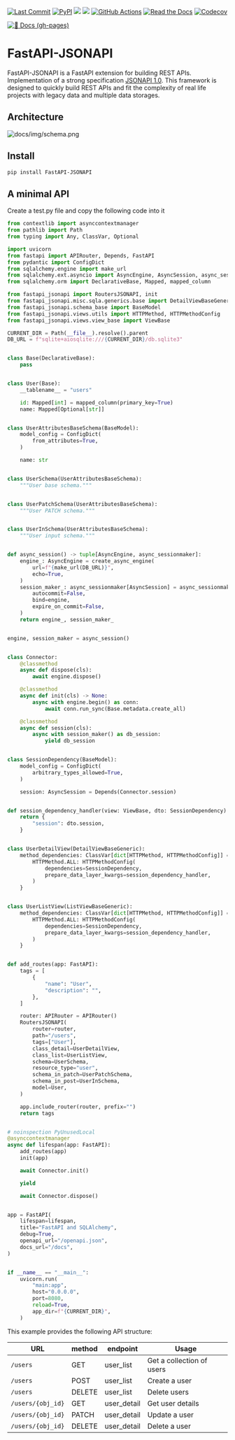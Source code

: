 [![Last Commit](https://img.shields.io/github/last-commit/mts-ai/FastAPI-JSONAPI?style=for-the-badge)](https://github.com/mts-ai/FastAPI-JSONAPI)
[![PyPI](https://img.shields.io/pypi/v/fastapi-jsonapi?label=PyPI&style=for-the-badge)](https://pypi.org/project/FastAPI-JSONAPI/)
[![](https://img.shields.io/pypi/pyversions/FastAPI-JSONAPI?style=for-the-badge)](https://pypi.org/project/FastAPI-JSONAPI/)
[![](https://img.shields.io/github/license/ycd/manage-fastapi?style=for-the-badge)](https://pypi.org/project/FastAPI-JSONAPI/)
[![GitHub Actions](https://img.shields.io/github/actions/workflow/status/mts-ai/FastAPI-JSONAPI/testing.yml?style=for-the-badge)](https://github.com/mts-ai/FastAPI-JSONAPI/actions)
[![Read the Docs](https://img.shields.io/readthedocs/fastapi-jsonapi?style=for-the-badge)](https://fastapi-jsonapi.readthedocs.io/en/latest/)
[![Codecov](https://img.shields.io/codecov/c/github/mts-ai/FastAPI-JSONAPI?style=for-the-badge)](https://codecov.io/gh/mts-ai/FastAPI-JSONAPI)

[![📖 Docs (gh-pages)](https://github.com/mts-ai/FastAPI-JSONAPI/actions/workflows/documentation.yaml/badge.svg)](https://mts-ai.github.io/FastAPI-JSONAPI/)

# FastAPI-JSONAPI

FastAPI-JSONAPI is a FastAPI extension for building REST APIs.
Implementation of a strong specification [JSONAPI 1.0](http://jsonapi.org/).
This framework is designed to quickly build REST APIs and fit the complexity
of real life projects with legacy data and multiple data storages.

## Architecture

![docs/img/schema.png](docs/img/schema.png)

## Install

```bash
pip install FastAPI-JSONAPI
```

## A minimal API

Create a test.py file and copy the following code into it

```python
from contextlib import asynccontextmanager
from pathlib import Path
from typing import Any, ClassVar, Optional

import uvicorn
from fastapi import APIRouter, Depends, FastAPI
from pydantic import ConfigDict
from sqlalchemy.engine import make_url
from sqlalchemy.ext.asyncio import AsyncEngine, AsyncSession, async_sessionmaker, create_async_engine
from sqlalchemy.orm import DeclarativeBase, Mapped, mapped_column

from fastapi_jsonapi import RoutersJSONAPI, init
from fastapi_jsonapi.misc.sqla.generics.base import DetailViewBaseGeneric, ListViewBaseGeneric
from fastapi_jsonapi.schema_base import BaseModel
from fastapi_jsonapi.views.utils import HTTPMethod, HTTPMethodConfig
from fastapi_jsonapi.views.view_base import ViewBase

CURRENT_DIR = Path(__file__).resolve().parent
DB_URL = f"sqlite+aiosqlite:///{CURRENT_DIR}/db.sqlite3"


class Base(DeclarativeBase):
    pass


class User(Base):
    __tablename__ = "users"

    id: Mapped[int] = mapped_column(primary_key=True)
    name: Mapped[Optional[str]]


class UserAttributesBaseSchema(BaseModel):
    model_config = ConfigDict(
        from_attributes=True,
    )

    name: str


class UserSchema(UserAttributesBaseSchema):
    """User base schema."""


class UserPatchSchema(UserAttributesBaseSchema):
    """User PATCH schema."""


class UserInSchema(UserAttributesBaseSchema):
    """User input schema."""


def async_session() -> tuple[AsyncEngine, async_sessionmaker]:
    engine_: AsyncEngine = create_async_engine(
        url=f"{make_url(DB_URL)}",
        echo=True,
    )
    session_maker_: async_sessionmaker[AsyncSession] = async_sessionmaker(
        autocommit=False,
        bind=engine,
        expire_on_commit=False,
    )
    return engine_, session_maker_


engine, session_maker = async_session()


class Connector:
    @classmethod
    async def dispose(cls):
        await engine.dispose()

    @classmethod
    async def init(cls) -> None:
        async with engine.begin() as conn:
            await conn.run_sync(Base.metadata.create_all)

    @classmethod
    async def session(cls):
        async with session_maker() as db_session:
            yield db_session


class SessionDependency(BaseModel):
    model_config = ConfigDict(
        arbitrary_types_allowed=True,
    )

    session: AsyncSession = Depends(Connector.session)


def session_dependency_handler(view: ViewBase, dto: SessionDependency) -> dict[str, Any]:
    return {
        "session": dto.session,
    }


class UserDetailView(DetailViewBaseGeneric):
    method_dependencies: ClassVar[dict[HTTPMethod, HTTPMethodConfig]] = {
        HTTPMethod.ALL: HTTPMethodConfig(
            dependencies=SessionDependency,
            prepare_data_layer_kwargs=session_dependency_handler,
        )
    }


class UserListView(ListViewBaseGeneric):
    method_dependencies: ClassVar[dict[HTTPMethod, HTTPMethodConfig]] = {
        HTTPMethod.ALL: HTTPMethodConfig(
            dependencies=SessionDependency,
            prepare_data_layer_kwargs=session_dependency_handler,
        )
    }


def add_routes(app: FastAPI):
    tags = [
        {
            "name": "User",
            "description": "",
        },
    ]

    router: APIRouter = APIRouter()
    RoutersJSONAPI(
        router=router,
        path="/users",
        tags=["User"],
        class_detail=UserDetailView,
        class_list=UserListView,
        schema=UserSchema,
        resource_type="user",
        schema_in_patch=UserPatchSchema,
        schema_in_post=UserInSchema,
        model=User,
    )

    app.include_router(router, prefix="")
    return tags


# noinspection PyUnusedLocal
@asynccontextmanager
async def lifespan(app: FastAPI):
    add_routes(app)
    init(app)

    await Connector.init()

    yield

    await Connector.dispose()


app = FastAPI(
    lifespan=lifespan,
    title="FastAPI and SQLAlchemy",
    debug=True,
    openapi_url="/openapi.json",
    docs_url="/docs",
)


if __name__ == "__main__":
    uvicorn.run(
        "main:app",
        host="0.0.0.0",
        port=8080,
        reload=True,
        app_dir=f"{CURRENT_DIR}",
    )
```

This example provides the following API structure:

| URL               | method | endpoint    | Usage                     |
|-------------------|--------|-------------|---------------------------|
| `/users`          | GET    | user_list   | Get a collection of users |
| `/users`          | POST   | user_list   | Create a user             |
| `/users`          | DELETE | user_list   | Delete users              |
| `/users/{obj_id}` | GET    | user_detail | Get user details          |
| `/users/{obj_id}` | PATCH  | user_detail | Update a user             |
| `/users/{obj_id}` | DELETE | user_detail | Delete a user             |
